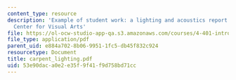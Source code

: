 ```yaml
---
content_type: resource
description: 'Example of student work: a lighting and acoustics report on the Carpenter
  Center for Visual Arts'
file: https://ol-ocw-studio-app-qa.s3.amazonaws.com/courses/4-401-introduction-to-building-technology-spring-2006/53e90daca0e2e35f9f41f9d758bd71cc_carpent_lighting.pdf
file_type: application/pdf
parent_uid: e884a702-8b06-9951-1fc5-db45f832c924
resourcetype: Document
title: carpent_lighting.pdf
uid: 53e90dac-a0e2-e35f-9f41-f9d758bd71cc
---
```

